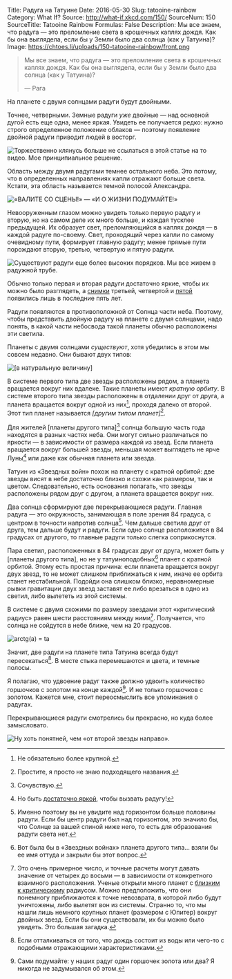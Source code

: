 Title: Радуга на Татуине
Date: 2016-05-30
Slug: tatooine-rainbow
Category: What If?
Source: http://what-if.xkcd.com/150/
SourceNum: 150
SourceTitle: Tatooine Rainbow
Formulas: False
Description: Мы все знаем, что радуга — это преломление света в крошечных каплях дождя. Как бы она выглядела, если бы у Земли было два солнца (как у Татуина)?
Image: https://chtoes.li/uploads/150-tatooine-rainbow/front.png

> Мы все знаем, что радуга&nbsp;— это преломление света в крошечных каплях дождя. Как бы она выглядела, если бы у Земли было два солнца (как у Татуина)?
>
> — Рага

На планете с двумя солнцами радуги будут двойными.

Точнее, четверными. Земные радуги *уже* двойные&nbsp;— над основной дугой есть еще одна, менее яркая. Увидеть ее получается редко: нужно строго определенное положение облаков — поэтому появление двойной радуги приводит людей в восторг.

![](/uploads/150-tatooine-rainbow/double.png "Торжественно клянусь больше не ссылаться в этой статье на то видео. Мое принципиальное решение.")

Область между двумя радугами темнее остального неба. Это потому, что в определенных направлениях капли отражают больше света. Кстати, эта область называется темной полосой Александра.

![](/uploads/150-tatooine-rainbow/alexander.png "«ВАЛИТЕ СО СЦЕНЫ!» — «И О ЖИЗНИ ПОДУМАЙТЕ!»")

Невооруженным глазом можно увидеть только первую радугу и вторую, но на самом деле их много больше, и каждая тусклее предыдущей. Их образует свет, преломляющийся в каплях дождя&nbsp;— в каждой радуге по-своему. Свет, проходящий через капли по самому очевидному пути, формирует главную радугу; менее прямые пути порождают вторую, третью, четвертую и пятую радуги.

![](/uploads/150-tatooine-rainbow/fifth.png "Существуют радуги еще более высоких порядков. Мы все живем в радужной трубе.")

Обычно только первая и вторая радуги достаточно яркие, чтобы их можно было разглядеть, а [снимки][1] третьей, четвертой и [пятой][2] появились лишь в последние пять лет.

Радуги появляются в противоположной от Солнца части неба. Поэтому, чтобы представить двойную радугу на планете с двумя солнцами, надо понять, в какой части небосвода такой планеты обычно расположены эти светила.

Планеты с двумя солнцами *существуют*, хотя убедились в этом мы совсем недавно. Они бывают двух типов:

![](/uploads/150-tatooine-rainbow/binary.png "[в натуральную величину]")

В системе первого типа две звезды расположены рядом, а планета вращается вокруг них вдалеке. Такие планеты имеют *кратную орбиту*. В системе второго типа звезды расположены в отдалении друг от друга, а планета вращается вокруг одной из них[^1], проходя далеко от второй. Этот тип планет называется *[другим типом планет]*[^2].

[^1]: Не обязательно более крупной.

[^2]: Простите, я просто не знаю подходящего названия.

Для жителей [планеты другого типа][^3] солнца большую часть года находятся в разных частях неба. Они могут сильно различаться по яркости — в зависимости от размера каждой из звезд. Если планета вращается вокруг большей звезды, меньшая может выглядеть не ярче Луны[^4] или даже как обычная планета или звезда.

[^3]: Сочувствую.

[^4]: Но быть [достаточно яркой][3], чтобы вызвать радугу!

Татуин из «Звездных войн» похож на планету с кратной орбитой: две звезды висят в небе достаточно близко и схожи как размером, так и цветом. Следовательно, есть основания полагать, что звезды расположены рядом друг с другом, а планета вращается вокруг них.

Два солнца сформируют две перекрывающиеся радуги. Главная радуга&nbsp;— это окружность, занимающая в поле зрения 84 градуса, с центром в точности напротив солнца[^5]. Чем дальше светила друг от друга, тем дальше будут и радуги. Если одно солнце расположится в 84 градусах от другого, то главные радуги только слегка соприкоснутся.

[^5]: Именно поэтому вы не увидите над горизонтом больше половины радуги. Если бы центр радуги был над горизонтом, это значило бы, что Солнце за вашей спиной ниже него, то есть для образования радуги света нет.

Пара светил, расположенных в 84&nbsp;градусах друг от друга, может быть у [планеты другого типа], но не у татуиноподобных[^6] планет с кратной орбитой. Этому есть простая причина: если планета вращается вокруг двух звезд, то не может слишком приближаться к ним, иначе ее орбита станет нестабильной. Подойди она слишком близко, неравномерные рывки гравитации двух звезд заставят ее либо врезаться в одно из светил, либо вылететь из этой системы.

[^6]: Вот была бы в «Звездных войнах» планета другого типа… взяли бы ее имя оттуда и закрыли бы этот вопрос.

В системе с двумя схожими по размеру звездами этот «критический радиус» равен шести расстояниям между ними[^7]. Получается, что солнца не сойдутся в небе ближе, чем на 20&nbsp;градусов.

[^7]: Это очень примерное число, и точные расчеты могут давать значение от четырех до восьми&nbsp;— в зависимости от конкретного взаимного расположения. Ученые открыли много планет с [близким к критическому][4] радиусом. Можно предположить, что они понемногу приближаются к точке невозврата, в которой либо будут уничтожены, либо вылетят вон из системы. Странно то, что мы нашли лишь немного крупных планет (размером с Юпитер) вокруг двойных звезд. Если бы они существовали, их бы можно было увидеть. Это большая загадка.

![](/uploads/150-tatooine-rainbow/trig.png "arctg(a) = ta")

Значит, две радуги на планете типа Татуина всегда будут пересекаться[^8]. В месте стыка перемешаются и цвета, и темные полосы.

[^8]: Если отталкиваться от того, что дождь состоит из воды или чего-то с подобными отражающими характеристиками.

Я полагаю, что удвоение радуг также должно удвоить количество горшочков с золотом на конце каждой[^9]. И не только горшочков с золотом. Кажется мне, стоит переосмыслить все упоминания о радугах.

[^9]: Сами подумайте: у наших радуг один горшочек золота или два? Я никогда не задумывался об этом.

Перекрывающиеся радуги смотрелись бы прекрасно, но куда более замысловато.

![](/uploads/150-tatooine-rainbow/dorothy.png "Ну хоть понятней, чем «от второй звезды направо».")

[1]: https://lenta.ru/news/2011/10/06/raduga/ "Фотографы впервые запечатлели природную радугу четвертого порядка | Lenta.ru"

[2]: http://motherboard.vice.com/read/the-elusive-fifth-order-rainbow-has-been-identified-for-the-first-time "Получен первый снимок редчайшей радуги пятого порядка (англ.) | Motherboard"

[3]: https://ru.wikipedia.org/wiki/Лунная_радуга "Лунная радуга | Википедия"

[4]: http://arxiv.org/abs/astro-ph/9809315 "Долгосрочная стабильность планет в системах с двойными звездами (англ.) | Cornell University Library"
